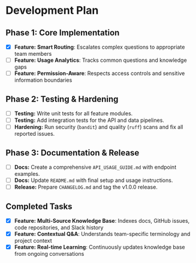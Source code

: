 # Development Plan

## Phase 1: Core Implementation
- [x] **Feature:** **Smart Routing**: Escalates complex questions to appropriate team members
- [ ] **Feature:** **Usage Analytics**: Tracks common questions and knowledge gaps
- [ ] **Feature:** **Permission-Aware**: Respects access controls and sensitive information boundaries

## Phase 2: Testing & Hardening
- [ ] **Testing:** Write unit tests for all feature modules.
- [ ] **Testing:** Add integration tests for the API and data pipelines.
- [ ] **Hardening:** Run security (`bandit`) and quality (`ruff`) scans and fix all reported issues.

## Phase 3: Documentation & Release
- [ ] **Docs:** Create a comprehensive `API_USAGE_GUIDE.md` with endpoint examples.
- [ ] **Docs:** Update `README.md` with final setup and usage instructions.
- [ ] **Release:** Prepare `CHANGELOG.md` and tag the v1.0.0 release.

## Completed Tasks
- [x] **Feature:** **Multi-Source Knowledge Base**: Indexes docs, GitHub issues, code repositories, and Slack history
- [x] **Feature:** **Contextual Q&A**: Understands team-specific terminology and project context
- [x] **Feature:** **Real-time Learning**: Continuously updates knowledge base from ongoing conversations
